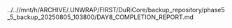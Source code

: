 ../..//mnt/h/ARCHIVE/.UNWRAP/FIRST/DuRiCore/backup_repository/phase5_5_backup_20250805_103800/DAY8_COMPLETION_REPORT.md